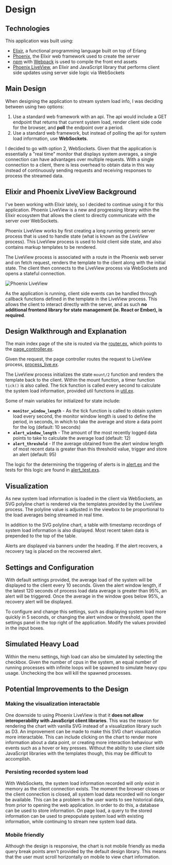 # Design

## Technologies

This application was built using:
* [Elixir](https://elixir-lang.org), a functional programming language built on top of Erlang
* [Phoenix](https://phoenixframework.org/), the Elixir web framework used to create the server
* [npm](https://www.npmjs.com/) with [Webpack](https://webpack.js.org) is used to compile the front end assets
* [Phoenix LiveView](https://github.com/phoenixframework/phoenix_live_view), an Elixir and JavaScript library that performs
client side updates using server side logic via WebSockets

## Main Design

When designing the application to stream system load info, I was deciding between using two options:

1. Use a standard web framework with an api. The api would include a GET endpoint that returns that
current system load, render client side code for the browser, and **poll** the endpoint over a period.
2. Use a standard web framework, but instead of polling the api for system load information, use
**WebSockets**.

I decided to go with option 2, WebSockets. Given that the application is essentially a "real time" monitor that
displays system averages, a single connection can have advantages over multiple requests. With a
single connection to a client, there is less overhead to obtain data in this way instead of
continuously sending requests and receiving responses to process the streamed data.

## Elixir and Phoenix LiveView Background

I've been working with Elixir lately, so I decided to continue using it for this application. Phoenix
LiveView is a new and progressing library within the Elixir ecosystem that allows the client to directly
communicate with the server over WebSockets.

Phoenix LiveView works by first creating a long running generic server process that is used to
handle state (what is known as the *LiveView* process). This LiveView process is used to hold client
side state, and also contains markup templates to be rendered.

The LiveView process is associated with a route in the Phoenix web server and on fetch request,
renders the template to the client along with the initial state. The client then connects to the
LiveView process via WebSockets and opens a stateful connection.

![Phoenix LiveView](https://elixirschool.com/assets/live_view-6a1ff8ddee59b55d1ee0b72dc8d47c55e55bdcaf6b788cc65af31afec66836d3.png "Phoenix LiveView")

As the application is running, client side events can be handled through callback functions defined
in the template in the LiveView process. This allows the client to interact directly with the server,
and as such **no additional frontend library for state management (ie. React or Ember), is required**.

## Design Walkthrough and Explanation

The main index page of the site is routed via the [router.ex](/lib/monitor_web/router.ex), which points
to the [page_controller.ex](/lib/monitor_web/controllers/page_controller.ex).

Given the request, the page controller routes the request to LiveView process, [process_live.ex](/lib/monitor_web/live/process_live.ex).

The LiveView process initializes the state `mount/2` function and renders the template back to the client.
Within the mount function, a timer function `tick()` is also called. The tick function is called every second
to calculate the system load information, provided util functions in [util.ex](/lib/monitor/util.ex).

Some of main variables for initialized for state include:
* **`monitor_window_length`** - As the tick function is called to obtain system load every second, the monitor window
length is used to define the period, in seconds, in which to take the average and store a data point
for the log (default: 10 seconds)
* **`alert_window_length`** - The amount of the most recently logged data points to take to calculate
the average load (default: 12)
* **`alert_threshold`** - If the average obtained from the alert window length of most recent data is greater
than this threshold value, trigger and store an alert (default: 95)

The logic for the determining the triggering of alerts is in [alert.ex](/lib/monitor/alert.ex) and the
tests for this logic are found in [alert_test.exs](/test/monitor/alert_test.exs).

## Visualization

As new system load information is loaded in the client via WebSockets, an SVG polyline chart is
rendered via the templates provided by the LiveView process. The polyline value is adjusted in the viewbox
to be proportional to the load averages being streamed in real time.

In addition to the SVG polyline chart, a table with timestamp recordings of system load information is also displayed.
Most recent taken data is prepended to the top of the table.

Alerts are displayed via banners under the heading. If the alert recovers, a recovery tag is placed
on the recovered alert.

## Settings and Configuration

With default settings provided, the average load of the system will be displayed to the client every 10 seconds.
Given the alert window length, if the latest 120 seconds of process load data average is greater than 95%,
an alert will be triggered. Once the average in the window goes below 95%, a recovery alert will be displayed.

To configure and change this settings, such as displaying system load more quickly in 5 seconds, or changing
the alert window or threshold, open the settings panel in the top right of the application. Modify the values
provided in the input boxes.

## Simulated Heavy Load

Within the menu settings, high load can also be simulated by selecting the checkbox. Given the number of cpus
in the system, an equal number of running processes with infinite loops will be spawned to simulate heavy
cpu usage. Unchecking the box will kill the spawned processes.

## Potential Improvements to the Design

### Making the visualization interactable

One downside to using Phoenix LiveView is that it **does not allow interoperability with JavaScript client libraries**.
This was the reason for rendering the chart with vanilla SVG instead of a visualization library such
as D3. An improvement can be made to make this SVG chart visualization more interactable. This can
include clicking on the chart to render more information about a data point, or creating more interaction
behaviour with events such as a hover or key presses. Without the ability to use client side JavaScript
libraries with the templates though, this may be difficult to accomplish.

### Persisting recorded system load

With WebSockets, the system load information recorded will only exist in memory as the client connection
exists. The moment the browser closes or the client connection is closed, all system load data recorded
will no longer be available. This can be a problem is the user wants to see historical data, from prior
to opening the web application. In order to do this, a database can be used to store information. On page
load, a query to the stored information can be used to prepopulate system load with existing information,
while continuing to stream new system load data.

### Mobile friendly

Although the design is responsive, the chart is not mobile friendly as media query break points aren't provided
by the default design library. This means that the user must scroll horizontally on mobile to view chart
information.
